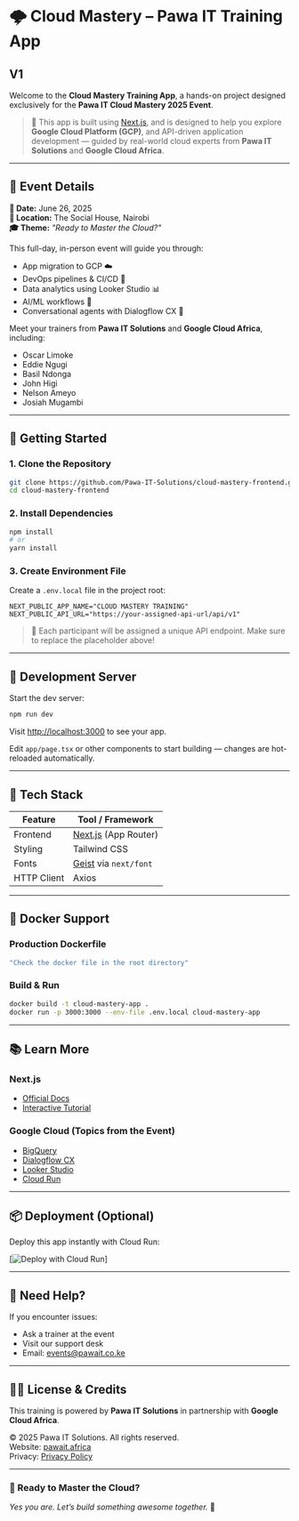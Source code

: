 # 🌩️ Cloud Mastery – Pawa IT Training App
## V1
Welcome to the **Cloud Mastery Training App**, a hands-on project designed exclusively for the **Pawa IT Cloud Mastery 2025 Event**.

> 🎯 This app is built using [Next.js](https://nextjs.org), and is designed to help you explore **Google Cloud Platform (GCP)**, and API-driven application development — guided by real-world cloud experts from **Pawa IT Solutions** and **Google Cloud Africa**.

---

## 📍 Event Details

**📅 Date:** June 26, 2025  
**📍 Location:** The Social House, Nairobi  
**🎓 Theme:** _"Ready to Master the Cloud?"_

This full-day, in-person event will guide you through:
- App migration to GCP ☁️  
- DevOps pipelines & CI/CD 🔁  
- Data analytics using Looker Studio 📊  
- AI/ML workflows 🤖  
- Conversational agents with Dialogflow CX 💬  

Meet your trainers from **Pawa IT Solutions** and **Google Cloud Africa**, including:
- Oscar Limoke
- Eddie Ngugi
- Basil Ndonga
- John Higi
- Nelson Ameyo
- Josiah Mugambi

---

## 🚀 Getting Started

### 1. Clone the Repository

```bash
git clone https://github.com/Pawa-IT-Solutions/cloud-mastery-frontend.git
cd cloud-mastery-frontend
```

### 2. Install Dependencies

```bash
npm install
# or
yarn install
```

### 3. Create Environment File

Create a `.env.local` file in the project root:

```env
NEXT_PUBLIC_APP_NAME="CLOUD MASTERY TRAINING"
NEXT_PUBLIC_API_URL="https://your-assigned-api-url/api/v1"
```

> 🔐 Each participant will be assigned a unique API endpoint. Make sure to replace the placeholder above!

---

## 🧪 Development Server

Start the dev server:

```bash
npm run dev
```

Visit [http://localhost:3000](http://localhost:3000) to see your app.

Edit `app/page.tsx` or other components to start building — changes are hot-reloaded automatically.

---

## 🧱 Tech Stack

| Feature      | Tool / Framework                    |
|--------------|-------------------------------------|
| Frontend     | [Next.js](https://nextjs.org) (App Router) |
| Styling      | Tailwind CSS                        |
| Fonts        | [Geist](https://vercel.com/font) via `next/font` |
| HTTP Client  | Axios                               |

---

## 🐳 Docker Support

### Production Dockerfile

```Dockerfile
"Check the docker file in the root directory"
```

### Build & Run

```bash
docker build -t cloud-mastery-app .
docker run -p 3000:3000 --env-file .env.local cloud-mastery-app
```

---

## 📚 Learn More

### Next.js

- [Official Docs](https://nextjs.org/docs)
- [Interactive Tutorial](https://nextjs.org/learn)
 

### Google Cloud (Topics from the Event)

- [BigQuery](https://cloud.google.com/bigquery)
- [Dialogflow CX](https://cloud.google.com/dialogflow/cx/docs)
- [Looker Studio](https://lookerstudio.google.com/)
- [Cloud Run](https://cloud.google.com/run)

---

## 📦 Deployment (Optional)

Deploy this app instantly with Cloud Run:

[![Deploy with Cloud Run](https://cloud.google.com/run)]

---

## 💬 Need Help?

If you encounter issues:

- Ask a trainer at the event
- Visit our support desk
- Email: [events@pawait.co.ke](mailto:events@pawait.co.ke)

---

## 👩‍💻 License & Credits

This training is powered by **Pawa IT Solutions** in partnership with **Google Cloud Africa**.

© 2025 Pawa IT Solutions. All rights reserved.  
Website: [pawait.africa](https://pawait.africa)  
Privacy: [Privacy Policy](https://pawait.africa/privacy)

---

### 🌟 Ready to Master the Cloud?

_Yes you are. Let’s build something awesome together._ 🚀

